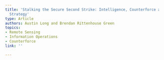 ```yaml
---
title: 'Stalking the Secure Second Strike: Intelligence, Counterforce and Nuclear
  Strategy'
type: Article
authors: Austin Long and Brendan Rittenhouse Green
topics:
- Remote Sensing
- Information Operations
- Counterforce
link: ''

---
```

